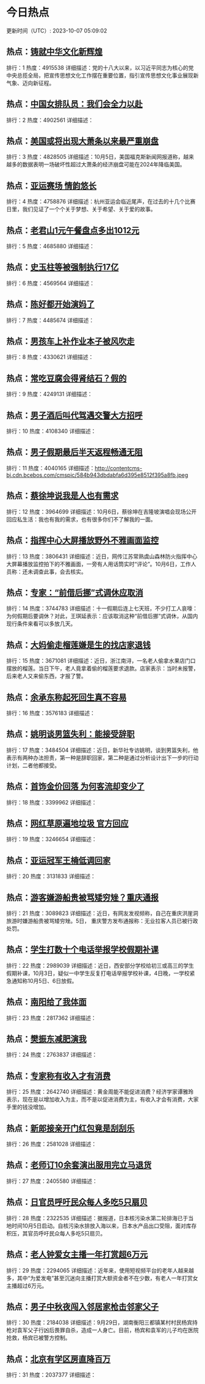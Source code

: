 # 今日热点

更新时间（UTC）: 2023-10-07 05:09:02

## 热点：[铸就中华文化新辉煌](https://cn.bing.com/search?q=铸就中华文化新辉煌)
排行：1
热度：4915538
详细描述：党的十八大以来，以习近平同志为核心的党中央总揽全局，把宣传思想文化工作摆在重要位置，指引宣传思想文化事业展现新气象、迈向新征程。

## 热点：[中国女排队员：我们会全力以赴](https://cn.bing.com/search?q=中国女排队员：我们会全力以赴)
排行：2
热度：4902561
详细描述：

## 热点：[美国或将出现大萧条以来最严重崩盘](https://cn.bing.com/search?q=美国或将出现大萧条以来最严重崩盘)
排行：3
热度：4828505
详细描述：10月5日，美国福克斯新闻网报道称，越来越多的数据表明一场破坏性超过大萧条的经济崩盘可能在2024年降临美国。

## 热点：[亚运赛场 情韵悠长](https://cn.bing.com/search?q=亚运赛场情韵悠长)
排行：4
热度：4758876
详细描述：杭州亚运会临近尾声，在过去的十几个比赛日里，我们见证了一个个关于梦想、关于希望、关于爱的故事。

## 热点：[老君山1元午餐盘点多出1012元](https://cn.bing.com/search?q=老君山1元午餐盘点多出1012元)
排行：5
热度：4685880
详细描述：

## 热点：[史玉柱等被强制执行17亿](https://cn.bing.com/search?q=史玉柱等被强制执行17亿)
排行：6
热度：4569564
详细描述：

## 热点：[陈好都开始演妈了](https://cn.bing.com/search?q=陈好都开始演妈了)
排行：7
热度：4485674
详细描述：

## 热点：[男孩车上补作业本子被风吹走](https://cn.bing.com/search?q=男孩车上补作业本子被风吹走)
排行：8
热度：4330621
详细描述：

## 热点：[常吃豆腐会得肾结石？假的](https://cn.bing.com/search?q=常吃豆腐会得肾结石？假的)
排行：9
热度：4249131
详细描述：

## 热点：[男子酒后叫代驾遇交警大方招呼](https://cn.bing.com/search?q=男子酒后叫代驾遇交警大方招呼)
排行：10
热度：4108340
详细描述：

## 热点：[男子假期最后半天返程畅通无阻](https://cn.bing.com/search?q=男子假期最后半天返程畅通无阻)
排行：11
热度：4040165
详细描述：http://contentcms-bj.cdn.bcebos.com/cmspic/584b943dbdabfa6d395e8512f395a8fb.jpeg

## 热点：[蔡徐坤说我是人也有需求](https://cn.bing.com/search?q=蔡徐坤说我是人也有需求)
排行：12
热度：3964699
详细描述：10月6日，蔡徐坤在吉隆坡演唱会现场公开回应私生活：我也有我的需求，也有很多你们不了解我的一面。

## 热点：[指挥中心大屏播放野外不雅画面监控](https://cn.bing.com/search?q=指挥中心大屏播放野外不雅画面监控)
排行：13
热度：3806431
详细描述：近日，网传江苏常熟虞山森林防火指挥中心大屏幕播放监控拍下的不雅画面，一旁有人用话筒实时“评论”。10月6日，工作人员称：还未调查此事，会去核实。

## 热点：[专家：“前借后挪”式调休应取消](https://cn.bing.com/search?q=专家：“前借后挪”式调休应取消)
排行：14
热度：3744783
详细描述：十一假期后连上七天班，不少打工人哀嚎：为何假期后要调休？对此，王琪延表示：应该取消这种“前借后挪”式调休，从国内现行条件来看可以多放几天。

## 热点：[大妈偷走榴莲嫌是生的找店家退钱](https://cn.bing.com/search?q=大妈偷走榴莲嫌是生的找店家退钱)
排行：15
热度：3671081
详细描述：近日，浙江南浔，一名老人偷拿水果店门口摆放的榴莲。当日下午，老人竟拿着偷的榴莲要求退款。店家表示：当时未报警，后来老人又来偷东西，才报了警。

## 热点：[余承东称起死回生真不容易](https://cn.bing.com/search?q=余承东称起死回生真不容易)
排行：16
热度：3576183
详细描述：

## 热点：[姚明谈男篮失利：能接受辞职 ​​​](https://cn.bing.com/search?q=姚明谈男篮失利：能接受辞职​​​)
排行：17
热度：3484504
详细描述：近日，新华社专访姚明，谈到男篮失利，他表示有两种办法担责，第一种是辞职回家，第二种是通过分析设计出下一步的行动计划，二者他都接受。

## 热点：[首饰金价回落 为何客流却变少了](https://cn.bing.com/search?q=首饰金价回落为何客流却变少了)
排行：18
热度：3399962
详细描述：

## 热点：[网红草原遍地垃圾 官方回应](https://cn.bing.com/search?q=网红草原遍地垃圾官方回应)
排行：19
热度：3246654
详细描述：

## 热点：[亚运冠军王楠低调回家](https://cn.bing.com/search?q=亚运冠军王楠低调回家)
排行：20
热度：3131833
详细描述：

## 热点：[游客嫌游船贵被骂矮穷矬？重庆通报](https://cn.bing.com/search?q=游客嫌游船贵被骂矮穷矬？重庆通报)
排行：21
热度：3089823
详细描述：近日，有网友发视频称，自己在重庆洪崖洞旅游时嫌游船贵被骂矮穷矬。5日， 重庆警方发布通报称：无业拉客人员已被行政处罚。

## 热点：[学生打数十个电话举报学校假期补课](https://cn.bing.com/search?q=学生打数十个电话举报学校假期补课)
排行：22
热度：2989039
详细描述：近日，西安部分学校给初三或高三的学生假期补课，10月3日，疑似一中学生反复打电话举报学校补课，4日晚，一学校紧急通知称10月5日、6日放假。

## 热点：[南阳给了我体面](https://cn.bing.com/search?q=南阳给了我体面)
排行：23
热度：2817362
详细描述：

## 热点：[樊振东减肥演我](https://cn.bing.com/search?q=樊振东减肥演我)
排行：24
热度：2763837
详细描述：

## 热点：[专家称有收入才有消费](https://cn.bing.com/search?q=专家称有收入才有消费)
排行：25
热度：2642740
详细描述：黄金周能不能促进消费？经济学家谭雅玲表示，现在是以增加收入为主，而不是以促进消费为主，有收入才会有消费，大家手里的钱没增加。

## 热点：[新郎接亲开门红包竟是刮刮乐](https://cn.bing.com/search?q=新郎接亲开门红包竟是刮刮乐)
排行：26
热度：2581028
详细描述：

## 热点：[老师订10余套演出服用完立马退货](https://cn.bing.com/search?q=老师订10余套演出服用完立马退货)
排行：27
热度：2405580
详细描述：

## 热点：[日官员呼吁民众每人多吃5只扇贝](https://cn.bing.com/search?q=日官员呼吁民众每人多吃5只扇贝)
排行：28
热度：2322535
详细描述：据报道，日本核污染水第二轮排海已于当地时间10月5日启动。自核污染水排放入海以来，日本水产品出口受阻，面对库存积压，其官员呼吁民众每人多吃5只扇贝。

## 热点：[老人钟爱女主播一年打赏超6万元](https://cn.bing.com/search?q=老人钟爱女主播一年打赏超6万元)
排行：29
热度：2294065
详细描述：近年来，使用短视频平台的老年人越来越多，其中“为爱发电”甚至沉迷向主播打赏大额资金者不在少数，有老人一年打赏女主播超过6万元。

## 热点：[男子中秋夜闯入邻居家枪击邻家父子](https://cn.bing.com/search?q=男子中秋夜闯入邻居家枪击邻家父子)
排行：30
热度：2184038
详细描述：9月29日，湖南衡阳三都镇某村村民杨宾持枪对袁军父子行凶后畏罪自杀，造成一人身亡。目前，杨宾和袁军的儿子均在医院抢救，杨宾已被警方控制。

## 热点：[北京有学区房直降百万](https://cn.bing.com/search?q=北京有学区房直降百万)
排行：31
热度：2037377
详细描述：


